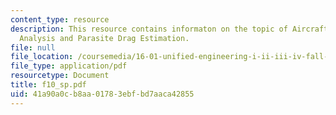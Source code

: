 ```yaml
---
content_type: resource
description: This resource contains informaton on the topic of Aircraft Performance
  Analysis and Parasite Drag Estimation.
file: null
file_location: /coursemedia/16-01-unified-engineering-i-ii-iii-iv-fall-2005-spring-2006/41a90a0cb8aa01783ebfbd7aaca42855_f10_sp.pdf
file_type: application/pdf
resourcetype: Document
title: f10_sp.pdf
uid: 41a90a0c-b8aa-0178-3ebf-bd7aaca42855
---
```

